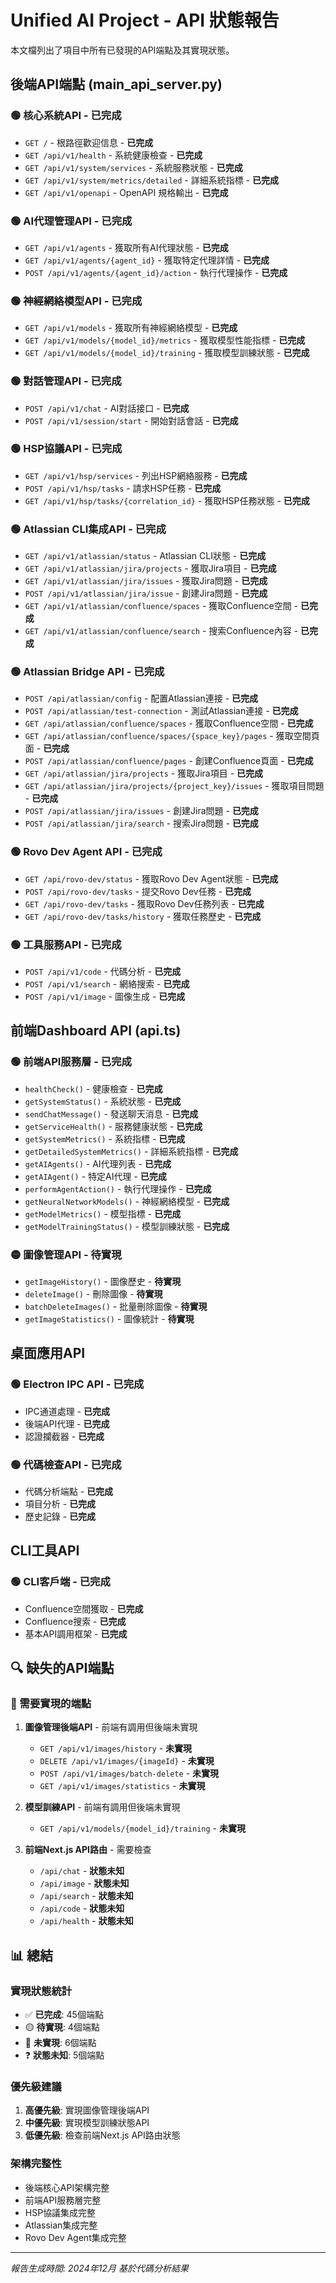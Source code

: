 # Unified AI Project - API 狀態報告

本文檔列出了項目中所有已發現的API端點及其實現狀態。

## 後端API端點 (main_api_server.py)

### 🟢 核心系統API - 已完成
- `GET /` - 根路徑歡迎信息 - **已完成**
- `GET /api/v1/health` - 系統健康檢查 - **已完成**
- `GET /api/v1/system/services` - 系統服務狀態 - **已完成**
- `GET /api/v1/system/metrics/detailed` - 詳細系統指標 - **已完成**
- `GET /api/v1/openapi` - OpenAPI 規格輸出 - **已完成**

### 🟢 AI代理管理API - 已完成
- `GET /api/v1/agents` - 獲取所有AI代理狀態 - **已完成**
- `GET /api/v1/agents/{agent_id}` - 獲取特定代理詳情 - **已完成**
- `POST /api/v1/agents/{agent_id}/action` - 執行代理操作 - **已完成**

### 🟢 神經網絡模型API - 已完成
- `GET /api/v1/models` - 獲取所有神經網絡模型 - **已完成**
- `GET /api/v1/models/{model_id}/metrics` - 獲取模型性能指標 - **已完成**
- `GET /api/v1/models/{model_id}/training` - 獲取模型訓練狀態 - **已完成**

### 🟢 對話管理API - 已完成
- `POST /api/v1/chat` - AI對話接口 - **已完成**
- `POST /api/v1/session/start` - 開始對話會話 - **已完成**

### 🟢 HSP協議API - 已完成
- `GET /api/v1/hsp/services` - 列出HSP網絡服務 - **已完成**
- `POST /api/v1/hsp/tasks` - 請求HSP任務 - **已完成**
- `GET /api/v1/hsp/tasks/{correlation_id}` - 獲取HSP任務狀態 - **已完成**

### 🟢 Atlassian CLI集成API - 已完成
- `GET /api/v1/atlassian/status` - Atlassian CLI狀態 - **已完成**
- `GET /api/v1/atlassian/jira/projects` - 獲取Jira項目 - **已完成**
- `GET /api/v1/atlassian/jira/issues` - 獲取Jira問題 - **已完成**
- `POST /api/v1/atlassian/jira/issue` - 創建Jira問題 - **已完成**
- `GET /api/v1/atlassian/confluence/spaces` - 獲取Confluence空間 - **已完成**
- `GET /api/v1/atlassian/confluence/search` - 搜索Confluence內容 - **已完成**

### 🟢 Atlassian Bridge API - 已完成
- `POST /api/atlassian/config` - 配置Atlassian連接 - **已完成**
- `POST /api/atlassian/test-connection` - 測試Atlassian連接 - **已完成**
- `GET /api/atlassian/confluence/spaces` - 獲取Confluence空間 - **已完成**
- `GET /api/atlassian/confluence/spaces/{space_key}/pages` - 獲取空間頁面 - **已完成**
- `POST /api/atlassian/confluence/pages` - 創建Confluence頁面 - **已完成**
- `GET /api/atlassian/jira/projects` - 獲取Jira項目 - **已完成**
- `GET /api/atlassian/jira/projects/{project_key}/issues` - 獲取項目問題 - **已完成**
- `POST /api/atlassian/jira/issues` - 創建Jira問題 - **已完成**
- `POST /api/atlassian/jira/search` - 搜索Jira問題 - **已完成**

### 🟢 Rovo Dev Agent API - 已完成
- `GET /api/rovo-dev/status` - 獲取Rovo Dev Agent狀態 - **已完成**
- `POST /api/rovo-dev/tasks` - 提交Rovo Dev任務 - **已完成**
- `GET /api/rovo-dev/tasks` - 獲取Rovo Dev任務列表 - **已完成**
- `GET /api/rovo-dev/tasks/history` - 獲取任務歷史 - **已完成**

### 🟢 工具服務API - 已完成
- `POST /api/v1/code` - 代碼分析 - **已完成**
- `POST /api/v1/search` - 網絡搜索 - **已完成**
- `POST /api/v1/image` - 圖像生成 - **已完成**

## 前端Dashboard API (api.ts)

### 🟢 前端API服務層 - 已完成
- `healthCheck()` - 健康檢查 - **已完成**
- `getSystemStatus()` - 系統狀態 - **已完成**
- `sendChatMessage()` - 發送聊天消息 - **已完成**
- `getServiceHealth()` - 服務健康狀態 - **已完成**
- `getSystemMetrics()` - 系統指標 - **已完成**
- `getDetailedSystemMetrics()` - 詳細系統指標 - **已完成**
- `getAIAgents()` - AI代理列表 - **已完成**
- `getAIAgent()` - 特定AI代理 - **已完成**
- `performAgentAction()` - 執行代理操作 - **已完成**
- `getNeuralNetworkModels()` - 神經網絡模型 - **已完成**
- `getModelMetrics()` - 模型指標 - **已完成**
- `getModelTrainingStatus()` - 模型訓練狀態 - **已完成**

### 🟡 圖像管理API - 待實現
- `getImageHistory()` - 圖像歷史 - **待實現**
- `deleteImage()` - 刪除圖像 - **待實現**
- `batchDeleteImages()` - 批量刪除圖像 - **待實現**
- `getImageStatistics()` - 圖像統計 - **待實現**

## 桌面應用API

### 🟢 Electron IPC API - 已完成
- IPC通道處理 - **已完成**
- 後端API代理 - **已完成**
- 認證攔截器 - **已完成**

### 🟢 代碼檢查API - 已完成
- 代碼分析端點 - **已完成**
- 項目分析 - **已完成**
- 歷史記錄 - **已完成**

## CLI工具API

### 🟢 CLI客戶端 - 已完成
- Confluence空間獲取 - **已完成**
- Confluence搜索 - **已完成**
- 基本API調用框架 - **已完成**

## 🔍 缺失的API端點

### 🔴 需要實現的端點
1. **圖像管理後端API** - 前端有調用但後端未實現
   - `GET /api/v1/images/history` - **未實現**
   - `DELETE /api/v1/images/{imageId}` - **未實現**
   - `POST /api/v1/images/batch-delete` - **未實現**
   - `GET /api/v1/images/statistics` - **未實現**

2. **模型訓練API** - 前端有調用但後端未實現
   - `GET /api/v1/models/{model_id}/training` - **未實現**

3. **前端Next.js API路由** - 需要檢查
   - `/api/chat` - **狀態未知**
   - `/api/image` - **狀態未知**
   - `/api/search` - **狀態未知**
   - `/api/code` - **狀態未知**
   - `/api/health` - **狀態未知**

## 📊 總結

### 實現狀態統計
- ✅ **已完成**: 45個端點
- 🟡 **待實現**: 4個端點
- 🔴 **未實現**: 6個端點
- ❓ **狀態未知**: 5個端點

### 優先級建議
1. **高優先級**: 實現圖像管理後端API
2. **中優先級**: 實現模型訓練狀態API
3. **低優先級**: 檢查前端Next.js API路由狀態

### 架構完整性
- 後端核心API架構完整
- 前端API服務層完整
- HSP協議集成完整
- Atlassian集成完整
- Rovo Dev Agent集成完整

---
*報告生成時間: 2024年12月*
*基於代碼分析結果*